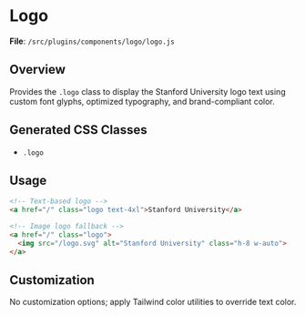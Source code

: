 # Logo

**File**: `/src/plugins/components/logo/logo.js`

## Overview
Provides the `.logo` class to display the Stanford University logo text using custom font glyphs, optimized typography, and brand-compliant color.

## Generated CSS Classes
- `.logo`

## Usage
```html
<!-- Text-based logo -->
<a href="/" class="logo text-4xl">Stanford University</a>

<!-- Image logo fallback -->
<a href="/" class="logo">
  <img src="/logo.svg" alt="Stanford University" class="h-8 w-auto">
</a>
```

## Customization
No customization options; apply Tailwind color utilities to override text color.
